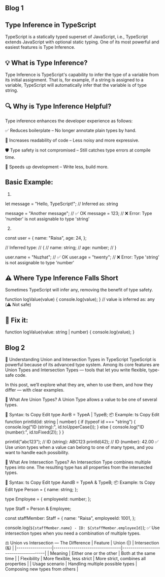 ## Blog 1
## Type Inference in TypeScript

TypeScript is a statically typed superset of JavaScript, i.e., TypeScript extends JavaScript with optional static typing. One of its most powerful and easiest features is Type Inference.

## 💡 What is Type Inference?

Type Inference is TypeScript's capability to infer the type of a variable from its initial assignment. That is, for example, if a string is assigned to a variable, TypeScript will automatically infer that the variable is of type string.

## 🔍 Why is  Type Inference Helpful?

Type inference enhances the developer experience as follows:

✅ Reduces boilerplate – No longer annotate plain types by hand.

🧠 Increases readability of code – Less noisy and more expressive.

🛡️ Type safety is not compromised – Still catches type errors at compile time.

💨 Speeds up development – Write less, build more.

## Basic Example:

1)
let message = "Hello, TypeScript!";
// Inferred as: string

message = "Another message"; // ✅ OK
message = 123;               // ❌ Error: Type 'number' is not assignable to type 'string'

2)
const user = {
  name: "Raisa",
  age: 24,
};

// Inferred type:
// {
//   name: string;
//   age: number;
// }

user.name = "Nuzhat"; // ✅ OK
user.age = "twenty";  // ❌ Error: Type 'string' is not assignable to type 'number'

## ⚠️ Where Type Inference Falls Short

Sometimes TypeScript will infer any, removing the benefit of type safety.

function logValue(value) {
  console.log(value);
}
// value is inferred as: any (⚠️ Not safe)

## 🔧 Fix it:

function logValue(value: string | number) {
  console.log(value);
}


## Blog 2
🔀 Understanding Union and Intersection Types in TypeScript
TypeScript is powerful because of its advanced type system. Among its core features are Union Types and Intersection Types — tools that let you write flexible, type-safe code.

In this post, we’ll explore what they are, when to use them, and how they differ — with clear examples.

🔹 What Are Union Types?
A Union Type allows a value to be one of several types.

🔧 Syntax:
ts
Copy
Edit
type AorB = TypeA | TypeB;
📦 Example:
ts
Copy
Edit
function printId(id: string | number) {
  if (typeof id === "string") {
    console.log("ID (string):", id.toUpperCase());
  } else {
    console.log("ID (number):", id.toFixed(2));
  }
}

printId("abc123"); // ID (string): ABC123
printId(42);       // ID (number): 42.00
✅ Use union types when a value can belong to one of many types, and you want to handle each possibility.

🔹 What Are Intersection Types?
An Intersection Type combines multiple types into one.
The resulting type has all properties from the intersected types.

🔧 Syntax:
ts
Copy
Edit
type AandB = TypeA & TypeB;
📦 Example:
ts
Copy
Edit
type Person = {
  name: string;
};

type Employee = {
  employeeId: number;
};

type Staff = Person & Employee;

const staffMember: Staff = {
  name: "Raisa",
  employeeId: 1001,
};

console.log(`${staffMember.name} - ID: ${staffMember.employeeId}`);
✅ Use intersection types when you need a combination of multiple types.

⚖️ Union vs Intersection — The Difference
| Feature | Union (|) | Intersection (&) |
|------------------|----------------------------------|---------------------------------------|
| Meaning | Either one or the other | Both at the same time |
| Flexibility | More flexible, less strict | More strict, combines all properties |
| Usage scenario | Handling multiple possible types | Composing new types from others |
